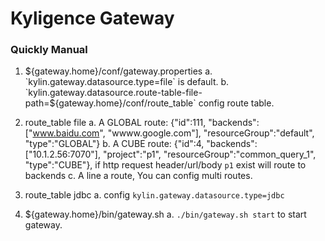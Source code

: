 Kyligence Gateway
=====
### Quickly Manual
1. ${gateway.home}/conf/gateway.properties
    a. `kylin.gateway.datasource.type=file` is default.
    b. `kylin.gateway.datasource.route-table-file-path=${gateway.home}/conf/route_table` config route table.

2. route_table file 
    a. A GLOBAL route: {"id":111, "backends":["www.baidu.com", "wwww.google.com"], "resourceGroup":"default", "type":"GLOBAL"}
    b. A CUBE route: {"id":4, "backends":["10.1.2.56:7070"], "project":"p1", "resourceGroup":"common_query_1", "type":"CUBE"}, if http request header/url/body `p1` exist will route to backends
    c. A line a route, You can config multi routes.

3. route_table jdbc
    a. config `kylin.gateway.datasource.type=jdbc`

4. ${gateway.home}/bin/gateway.sh
    a. `./bin/gateway.sh start` to start gateway.
    
